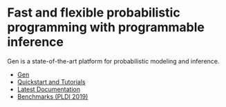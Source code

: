 # Fast and flexible probabilistic programming with programmable inference

Gen is a state-of-the-art platform for probabilistic modeling and inference.

- [Gen](https://github.com/probcomp/Gen)
- [Quickstart and Tutorials](https://github.com/probcomp/gen-quickstart)
- [Latest Documentation](https://probcomp.github.io/Gen/dev/)
- [Benchmarks (PLDI 2019)](https://github.com/probcomp/pldi2019-gen-experiments)
